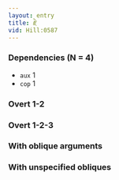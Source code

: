 ```yaml
---
layout: entry
title: རྗེ་
vid: Hill:0587
---
```

### Dependencies (N = 4)
* `aux` 1
* `cop` 1


### Overt 1-2


### Overt 1-2-3


### With oblique arguments


### With unspecified obliques
